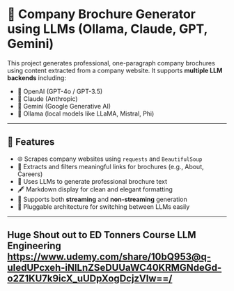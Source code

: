 # 🏢 Company Brochure Generator using LLMs (Ollama, Claude, GPT, Gemini)

This project generates professional, one-paragraph company brochures using content extracted from a company website. It supports **multiple LLM backends** including:

- 🔷 OpenAI (GPT-4o / GPT-3.5)
- 🔶 Claude (Anthropic)
- 🌟 Gemini (Google Generative AI)
- 🧠 Ollama (local models like LLaMA, Mistral, Phi)

---

## 🚀 Features

- 🌐 Scrapes company websites using `requests` and `BeautifulSoup`
- 🔗 Extracts and filters meaningful links for brochures (e.g., About, Careers)
- 🤖 Uses LLMs to generate professional brochure text
- 🖋️ Markdown display for clean and elegant formatting
- 🔄 Supports both **streaming** and **non-streaming** generation
- 🔌 Pluggable architecture for switching between LLMs easily

---
## Huge Shout out to ED Tonners Course LLM Engineering https://www.udemy.com/share/10bQ953@q-uIedUPcxeh-iNlLnZSeDUUaWC40KRMGNdeGd-o2Z1KU7k9icX_uUDpXogDcjzVlw==/ 
